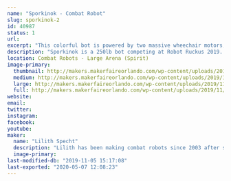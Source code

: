 ```yaml
---
name: "Sporkinok - Combat Robot"
slug: sporkinok-2
id: 40987
status: 1
url: 
excerpt: "This colorful bot is powered by two massive wheechair motors, sports tires from a golf cart, and attacks its opponents with a oversized spork which is slammed into the other bot by a gokart motor."
description: "Sporkinok is a 250lb bot competing at Robot Ruckus 2019. It'll smash, bounce, and maybe serve you some food!"
location: Combat Robots - Large Arena (Spirit)
image-primary:
  thumbnail: http://makers.makerfaireorlando.com/wp-content/uploads/2019/11/KIMG0584-1-150x150.jpg
  medium: http://makers.makerfaireorlando.com/wp-content/uploads/2019/11/KIMG0584-1-300x169.jpg
  large: http://makers.makerfaireorlando.com/wp-content/uploads/2019/11/KIMG0584-1-1024x576.jpg
  full: http://makers.makerfaireorlando.com/wp-content/uploads/2019/11/KIMG0584-1.jpg
website: 
email: 
twitter: 
instagram: 
facebook: 
youtube: 
maker:
  name: "Lilith Specht"
  description: "Lilith has been making combat robots since 2003 after seeing it on Comedy Central's BattleBots. From the one pound Antweights, all the way to the 250 pound Heavyweights, she has made them all! She's entirely self-taught in a slew of mechanical things; She can weld, machine, design, and generally fabricate. Her favorite material is steel and her favorite color is grease."
  image-primary: 
last-modified-db: "2019-11-05 15:17:08"
last-exported: "2020-05-07 12:08:23"
---
```


